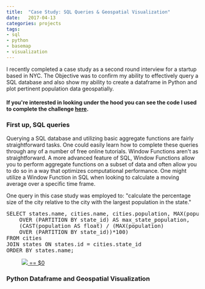 ```yaml
---
title:  "Case Study: SQL Queries & Geospatial Visualization"
date:   2017-04-13
categories: projects
tags: 
- sql
- python
- basemap
- visualization
---
```

I recently completed a case study as a second round interview for a startup based in NYC.  The Objective was to confirm my ability to effectively query a SQL database and also show my ability to create a dataframe in Python and plot pertinent population data geospatially.

#### If you're interested in looking under the hood you can see the code I used to complete the challenge [here](https://github.com/ddemoray/GA-DSI-projects/blob/master/capstone/Technical%20Case%20Study%20-%20SQL%20Queries%2C%20Python%20Dataframe%20%26%20Python%20Geo-Spatial%20Visualization.ipynb).

### First up, SQL queries  

Querying a SQL database and utilizing basic aggregate functions are fairly straightforward tasks.  One could easily learn how to complete these queries through any of a number of free online tutorials. Window Functions aren't as straightforward. A more advanced feature of SQL, Window Functions allow you to perform aggregate functions on a subset of data and often allow you to do so in a way that optimizes computational performance.  One might utilize a Window Function in SQL when looking to calculate a moving average over a specific time frame.

One query in this case study was employed to: "calculate the percentage size of the city relative to the city with the largest population in the state."

<pre>
SELECT states.name, cities.name, cities.population, MAX(population)
    OVER (PARTITION BY state_id) AS max_state_population,
    (CAST(population AS float) / (MAX(population)
    OVER (PARTITION BY state_id))*100)
FROM cities
JOIN states ON states.id = cities.state_id
ORDER BY states.name;
</pre>

<figure>
    <a href="https://raw.githubusercontent.com/ddemoray/ddemoray.github.io/master/assets/images/window-function.jpg" class="image-popup">
    <img src="https://raw.githubusercontent.com/ddemoray/ddemoray.github.io/master/assets/images/window-function.jpg"> == $0
    </a>
</figure>

### Python Dataframe and Geospatial Visualization


